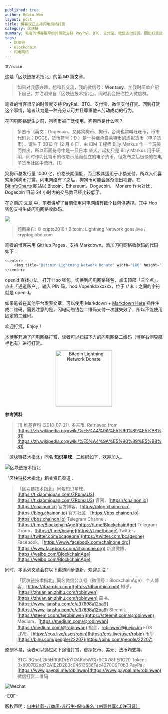 ```yaml
---
published: true
author: Robin Wen
layout: post
title: 博客现已支持闪电网络打赏
category: 区块链
summary: 笔者的博客很早的时候就支持 PayPal、BTC、支付宝、微信支付打赏。回到打赏这个事情，笔者认为是一种充分认可并且尊重他人劳动成功的行为。如果笔者在其他平台发表文章，可以使用 Markdown + Markdown Here 插件生成二维码。需要注意的是，闪电网络钱包二维码支付一次就失效了，所以不能使用固定的二维码。本博客开通了闪电网络打赏，读者可以扫描下方的闪电网络二维码（博客右侧导航栏也有）进行打赏。
tags:
  - 区块链
  - Blockchain
  - 闪电网络
---
```


`文/robin`

这是「区块链技术指北」的第 **50** 篇文章。

> 如果对我感兴趣，想和我交流，我的微信号：**Wentasy**，加我时简单介绍下自己，并注明来自「区块链技术指北」，同时我会把你拉入微信群。

笔者的博客很早的时候就支持 PayPal、BTC、支付宝、微信支付打赏。回到打赏这个事情，笔者认为是一种充分认可并且尊重他人劳动成功的行为。

在闪电网络诞生之前，狗狗币被广泛使用。狗狗币是什么呢？

> 多吉币（英文：Dogecoin，又称狗狗币、狗币，台湾也常叫旺旺币，币市代码为：DOGE，货币符号：Ð ）是一种继承自莱特币的虚拟货币（电子货币），诞生于 2013 年 12 月 6 日，由 IBM 工程师 Billy Markus 作一个玩笑而推出，所以币面符号中是一只日本 柴犬。起初只是 Billy Markus 用于证明，同时作为比特币的改进示范而创立的电子货币，但发布之后很快的在电子货币社区中流行。[1]

狗狗币总发行量 1000 亿，价格长期偏低，而且极其适用于小额支付，所以人们喜欢用狗狗币打赏。闪电网络有了之后，狗狗币可能会逐渐淡出视野。在 [BitInfoCharts](https://bitinfocharts.com) 网站以 Bitcoin、Ethereum、Dogecoin、
Monero 作为对比，Dogecoin 目前 24 小时内的交易数已经比较低了。

在之前的 [文章](https://dbarobin.com/2019/03/16/bitcoin-lightning-network) 中，笔者讲解了目前使用闪电网络有数个钱包供选择。其中 Hoo 钱包支持生成闪电网络收款码。

![](https://cdn.wenguobing.com/bW6w12P.png)

> 题图来自: © cripto2018 / Bitcoin: Lightning Network goes live / cryptoglobo.com

笔者的博客采用 GitHub Pages，支持 Markdown。添加闪电网络收款码的代码如下：

``` js
<center>
    <img title="Bitcoin Lightning Network Donate" width="180" height="180" src="https://lnd.hoo.com/api/generate?openid=TruSwjrK2q57V484Tf0u&isimg=1" alt="Bitcoin Lightning Network Donate"/>
</center>
```

openid 查找办法，打开 Hoo 钱包，切换到闪电网络钱包，点击顶部「三个点」，点击「通道账户」，输入 PIN 码，hoo://openid:xxxxxx，位于 // 和 : 之间的字符就是 openid。

如果笔者在其他平台发表文章，可以使用 Markdown + [Markdown Here](https://markdown-here.com) 插件生成二维码。需要注意的是，闪电网络钱包二维码支付一次就失效了，所以不能使用固定的二维码。

欢迎打赏，Enjoy！

本博客开通了闪电网络打赏，读者可以扫描下方的闪电网络二维码（博客右侧导航栏也有）进行打赏。

<center><img title="Bitcoin Lightning Network Donate" width="180" height="180" src="https://lnd.hoo.com/api/generate?openid=TruSwjrK2q57V484Tf0u&isimg=1" alt="Bitcoin Lightning Network Donate"/></center>

**参考资料**

> [1] 维基百科 (2018-07-21). 多吉币. Retrieved from [https://zh.wikipedia.org/wiki/%E5%A4%9A%E5%90%89%E5%B8%81](https://zh.wikipedia.org/wiki/%E5%A4%9A%E5%90%89%E5%B8%81).

「区块链技术指北」同名 **知识星球**，二维码如下，欢迎加入。

![区块链技术指北](https://cdn.wenguobing.com/3YzonTR.png)

「区块链技术指北」相关资讯渠道：

> 「区块链技术指北」同名知识星球，[https://t.xiaomiquan.com/ZRbmaU3](https://t.xiaomiquan.com/ZRbmaU3)
> 官网，[https://chainon.io](https://chainon.io)
> 官方博客，[https://blog.chainon.io](https://blog.chainon.io)
> 官方社区，[https://bbs.chainon.io](https://bbs.chainon.io)
> Telegram Channel，[https://t.me/BlockchainAge](https://t.me/BlockchainAge)
> Telegram Group，[https://t.me/bcage](https://t.me/bcage)
> Twitter，[https://twitter.com/bcageone](https://twitter.com/bcageone)
> Facebook，[https://www.facebook.com/chainone.org](https://www.facebook.com/chainone.org)
> 新浪微博，[https://weibo.com/BlockchainAge](https://weibo.com/BlockchainAge)

同时，本系列文章会在以下渠道同步更新，欢迎关注：

> 「区块链技术指北」同名微信公众号（微信号：BlockchainAge）
> 个人博客，[https://dbarobin.com](https://dbarobin.com)
> 知乎，[https://zhuanlan.zhihu.com/robinwen](https://zhuanlan.zhihu.com/robinwen)
> 简书，[https://www.jianshu.com/c/a37698a12ba9](https://www.jianshu.com/c/a37698a12ba9)
> Steemit，[https://steemit.com/@robinwen](https://steemit.com/@robinwen)
> Medium，[https://medium.com/@robinwan](https://medium.com/@robinwan)
> 掘金，[robinwen@juejin.im](https://juejin.im/user/5673ccae60b2260ee435f89a/posts)
> EOS LIVE，[https://eos.live/user/robin](https://eos.live/user/robin)
> 币乎，[https://bihu.com/people/22207](https://bihu.com/people/22207)

原创不易，读者可以通过如下途径打赏，虚拟货币、美元、法币均支持。

> BTC: 3QboL2k5HfKjKDrEYtQAKubWCjx9CX7i8f
> ERC20 Token: 0x8907B2ed72A1E2D283c04613536Fac4270C9F0b3
> PayPal: [https://www.paypal.me/robinwen](https://www.paypal.me/robinwen)
> 微信打赏二维码

![Wechat](https://cdn.wenguobing.com/SzoNl5b.jpg)

–EOF–

版权声明：[自由转载-非商用-非衍生-保持署名（创意共享4.0许可证）](http://creativecommons.org/licenses/by-nc-nd/4.0/deed.zh)
